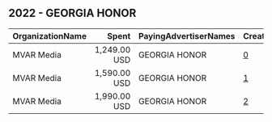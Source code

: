 ## 2022 - GEORGIA HONOR 
|OrganizationName|Spent|PayingAdvertiserNames|CreativeUrls|Impressions|Genders|AgeBrackets|CountryCodes|BillingAddresses|CandidateBallotInformation|
|:---|---:|:---|:---|---:|:---|:---|:---|:---|:---|
|MVAR Media|1,249.00 USD|GEORGIA HONOR|[0](https://www.snap.com/political-ads/asset/ea1ac69be3a61c693efc77364d09ebe3828796ec82882c989a43880edd231d9f?mediaType=mp4)|70,899||18-49|united states|"1421 Prince St Suite 320,Alexandria,22314,US"||
|MVAR Media|1,590.00 USD|GEORGIA HONOR|[1](https://www.snap.com/political-ads/asset/3ffc8e8266f53a106cecadd7c87390e584a81d105ebaf64f58a180bb38c3856f?mediaType=mp4)|89,520||18-49|united states|"1421 Prince St Suite 320,Alexandria,22314,US"||
|MVAR Media|1,990.00 USD|GEORGIA HONOR|[2](https://www.snap.com/political-ads/asset/b5701c9a1009bfb9fbb6ea0e543bb84e004094c898dd963502084e4a38f2c7f7?mediaType=png)|129,097||18-49|united states|"1421 Prince St Suite 320,Alexandria,22314,US"||
